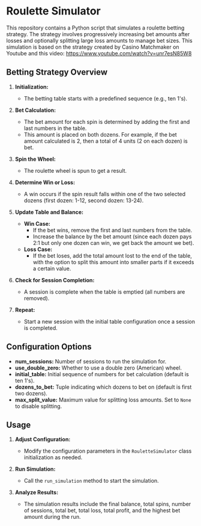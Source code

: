 # Roulette Simulator

This repository contains a Python script that simulates a roulette betting strategy. The strategy involves progressively increasing bet amounts after losses and optionally splitting large loss amounts to manage bet sizes.
This simulation is based on the strategy created by Casino Matchmaker on Youtube and this video: https://www.youtube.com/watch?v=unr7esN85W8

## Betting Strategy Overview

1. **Initialization:**
   - The betting table starts with a predefined sequence (e.g., ten 1's).

2. **Bet Calculation:**
   - The bet amount for each spin is determined by adding the first and last numbers in the table.
   - This amount is placed on both dozens. For example, if the bet amount calculated is 2, then a total of 4 units (2 on each dozen) is bet.

3. **Spin the Wheel:**
   - The roulette wheel is spun to get a result.

4. **Determine Win or Loss:**
   - A win occurs if the spin result falls within one of the two selected dozens (first dozen: 1-12, second dozen: 13-24).

5. **Update Table and Balance:**
   - **Win Case:**
     - If the bet wins, remove the first and last numbers from the table.
     - Increase the balance by the bet amount (since each dozen pays 2:1 but only one dozen can win, we get back the amount we bet).
   - **Loss Case:**
     - If the bet loses, add the total amount lost to the end of the table, with the option to split this amount into smaller parts if it exceeds a certain value.

6. **Check for Session Completion:**
   - A session is complete when the table is emptied (all numbers are removed).

7. **Repeat:**
   - Start a new session with the initial table configuration once a session is completed.

## Configuration Options

- **num_sessions:** Number of sessions to run the simulation for.
- **use_double_zero:** Whether to use a double zero (American) wheel.
- **initial_table:** Initial sequence of numbers for bet calculation (default is ten 1's).
- **dozens_to_bet:** Tuple indicating which dozens to bet on (default is first two dozens).
- **max_split_value:** Maximum value for splitting loss amounts. Set to `None` to disable splitting.

## Usage

1. **Adjust Configuration:**
   - Modify the configuration parameters in the `RouletteSimulator` class initialization as needed.

2. **Run Simulation:**
   - Call the `run_simulation` method to start the simulation.

3. **Analyze Results:**
   - The simulation results include the final balance, total spins, number of sessions, total bet, total loss, total profit, and the highest bet amount during the run.
